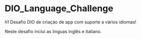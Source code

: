 # DIO_Language_Challenge
h1 Desafio DIO de criação de app com suporte a vários idiomas!

Neste desafio inclui as linguas inglês e italiano.
